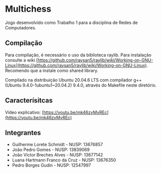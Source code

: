 # Multichess
Jogo desenvolvido como Trabalho 1 para a disciplina de Redes de Computadores.

## Compilação
Para compilação, é necessário o uso da biblioteca raylib. Para instalação consulte a wiki [https://github.com/raysan5/raylib/wiki/Working-on-GNU-Linux](https://github.com/raysan5/raylib/wiki/Working-on-GNU-Linux). Recomendo que a instale como shared library.

Compilado na distribuição Ubuntu 20.04.6 LTS com compilador g++ (Ubuntu 9.4.0-1ubuntu1~20.04.2) 9.4.0, através do Makefile neste diretório.

## Caracterísitcas

Vídeo explicativo: [https://youtu.be/mk46zyMyREc](https://youtu.be/mk46zyMyREc)

## Integrantes
- Guilherme Lorete Schmidt - NUSP: 13676857
- João Pedro Gomes - NUSP: 13839069
- João Victor Breches Alves - NUSP: 13677142
- Luana Hartmann Franco da Cruz - NUSP: 13676350
- Pedro Borges Gudin - NUSP: 12547997
